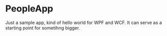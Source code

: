 # PeopleApp
Just a sample app, kind of hello world for WPF and WCF. It can serve as a starting point for sometihng bigger.
